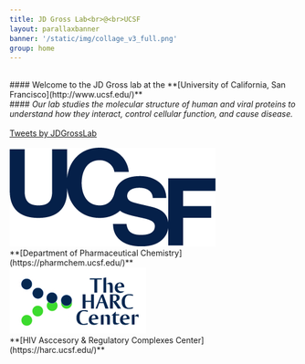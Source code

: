 ```yaml
---
title: JD Gross Lab<br>@<br>UCSF
layout: parallaxbanner
banner: '/static/img/collage_v3_full.png'
group: home
---
```




<br>
#### Welcome to the JD Gross lab at the **[University of California, San Francisco](http://www.ucsf.edu/)**    
<br>
#### <i> Our lab studies the molecular structure of human and viral proteins to understand how they interact, control cellular function, and cause disease. </i>
<br>




<div class="center">
<br>
<a class="twitter-timeline" data-chrome="nofooter noborders" data-width="600" data-height="500" data-theme="light" href="https://twitter.com/JDGrossLab?ref_src=twsrc%5Etfw">Tweets by JDGrossLab</a>
<script async src="https://platform.twitter.com/widgets.js" charset="utf-8"></script>
<br><br>
</div>


<div class="divider"></div>

<div class="row member">

<div class="col s6 m6 center">
<img class="home-logo" src='/static/img/UCSFlogo.png' alt="UCSF">
<br> **[Department of Pharmaceutical Chemistry](https://pharmchem.ucsf.edu/)** 
</div>

<div class="col s6 m6 center">
<img class="home-logo" src='/static/img/HARC.gif' alt="HARC"> 
<br> **[HIV Asccesory & Regulatory Complexes Center](https://harc.ucsf.edu/)** 
</div>

</div>
